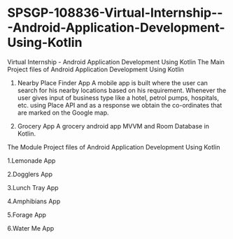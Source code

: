 # SPSGP-108836-Virtual-Internship---Android-Application-Development-Using-Kotlin
Virtual Internship - Android Application Development Using Kotlin
The Main Project files of Android Application Development Using Kotlin
1. Nearby Place Finder App
A mobile app is built where the user can search for his nearby locations based on his requirement. Whenever the user gives input of business type like a hotel, petrol pumps, hospitals, etc. using Place API and as a response we obtain the co-ordinates that are marked on the Google map.

2. Grocery App
A grocery android app MVVM and Room Database in Kotlin.

The Module Project files of Android Application Development Using Kotlin

1.Lemonade App

2.Dogglers App

3.Lunch Tray App

4.Amphibians App

5.Forage App

6.Water Me App

